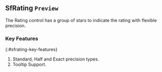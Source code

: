 ## SfRating `Preview`

The Rating control has a group of stars to indicate the rating with flexible precision.
 
### Key Features
{:#sfrating-key-features}

1. Standard, Half and Exact precision types.
2. Tooltip Support.